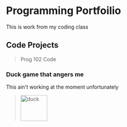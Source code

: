 # Programming Portfoilio
This is work from my coding class



## Code Projects
> Prog 102 Code
>
>
>
>
### Duck game that angers me
This ain't working at the moment unfortunately 
><img width="73" height="71" alt="duck" src="https://github.com/user-attachments/assets/6e3df42f-7fbf-4bdd-b7d1-229f671d23e4" />

>
>
>
